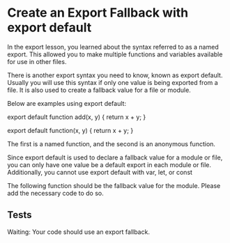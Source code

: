 # Create an Export Fallback with export default

In the export lesson, you learned about the syntax referred to as a named export. This allowed you to make multiple functions and variables available for use in other files.

There is another export syntax you need to know, known as export default. Usually you will use this syntax if only one value is being exported from a file. It is also used to create a fallback value for a file or module.

Below are examples using export default:

export default function add(x, y) {
return x + y;
}

export default function(x, y) {
return x + y;
}

The first is a named function, and the second is an anonymous function.

Since export default is used to declare a fallback value for a module or file, you can only have one value be a default export in each module or file. Additionally, you cannot use export default with var, let, or const

The following function should be the fallback value for the module. Please add the necessary code to do so.

## Tests

Waiting: Your code should use an export fallback.
